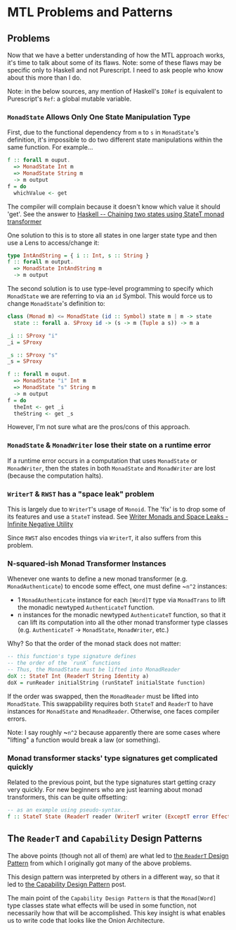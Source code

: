 # MTL Problems and Patterns

## Problems

Now that we have a better understanding of how the MTL approach works, it's time to talk about some of its flaws. Note: some of these flaws may be specific only to Haskell and not Purescript. I need to ask people who know about this more than I do.

Note: in the below sources, any mention of Haskell's `IORef` is equivalent to Purescript's `Ref`: a global mutable variable.

### `MonadState` Allows Only One State Manipulation Type

First, due to the functional dependency from `m` to `s` in `MonadState`'s definition, it's impossible to do two different state manipulations within the same function. For example...
```purescript
f :: forall m ouput.
  => MonadState Int m
  => MonadState String m
  -> m output
f = do
  whichValue <- get
```

The compiler will complain because it doesn't know which value it should 'get'. See the answer to [Haskell -- Chaining two states using StateT monad transformer](https://stackoverflow.com/a/49782427)

One solution to this is to store all states in one larger state type and then use a Lens to access/change it:
```purescript
type IntAndString = { i :: Int, s :: String }
f :: forall m output.
  => MonadState IntAndString m
  -> m output
```

The second solution is to use type-level programming to specify which `MonadState` we are referring to via an `id` Symbol. This would force us to change `MonadState`'s definition to:
```purescript
class (Monad m) <= MonadState (id :: Symbol) state m | m -> state
  state :: forall a. SProxy id -> (s -> m (Tuple a s)) -> m a

_i :: SProxy "i"
_i = SProxy

_s :: SProxy "s"
_s = SProxy

f :: forall m ouput.
  => MonadState "i" Int m
  => MonadState "s" String m
  -> m output
f = do
  theInt <- get _i
  theString <- get _s
```

However, I'm not sure what are the pros/cons of this approach.

### `MonadState` & `MonadWriter` lose their state on a runtime error

If a runtime error occurs in a computation that uses `MonadState` or `MonadWriter`, then the states in both `MonadState` and `MonadWriter` are lost (because the computation halts).

### `WriterT` & `RWST` has a "space leak" problem

This is largely due to `WriterT`'s usage of `Monoid`. The 'fix' is to drop some of its features and use a `StateT` instead. See [Writer Monads and Space Leaks - Infinite Negative Utility](https://blog.infinitenegativeutility.com/2016/7/writer-monads-and-space-leaks)

Since `RWST` also encodes things via `WriterT`, it also suffers from this problem.

### N-squared-ish Monad Transformer Instances

Whenever one wants to define a new monad transformer (e.g. `MonadAuthenticate`) to encode some effect, one must define ~`n^2` instances:
- 1 `MonadAuthenticate` instance for each `[Word]T` type via `MonadTrans` to lift the monadic newtyped `AuthenticateT` function.
- n instances for the monadic newtyped `AuthenticateT` function, so that it can lift its computation into all the other monad transformer type classes (e.g. `AuthenticateT` -> `MonadState`, `MonadWriter`, etc.)

Why? So that the order of the monad stack does not matter:
```purescript
-- this function's type signature defines
-- the order of the `runX` functions
-- Thus, the MonadState must be lifted into MonadReader
doX :: StateT Int (ReaderT String Identity a)
doX = runReader initialString (runStateT initialState function)
```
If the order was swapped, then the `MonadReader` must be lifted into `MonadState`. This swappability requires both `StateT` and `ReaderT` to have instances for `MonadState` and `MonadReader`. Otherwise, one faces compiler errors.

Note: I say roughly **~**`n^2` because apparently there are some cases where "lifting" a function would break a law (or something).

### Monad transformer stacks' type signatures get complicated quickly

Related to the previous point, but the type signatures start getting crazy very quickly. For new beginners who are just learning about monad transformers, this can be quite offsetting:
```purescript
-- as an example using pseudo-syntax...
f :: StateT State (ReaderT reader (WriterT writer (ExceptT error Effect output) output))
```

## The `ReaderT` and `Capability` Design Patterns

The above points (though not all of them) are what led to [the `ReaderT` Design Pattern](https://www.fpcomplete.com/blog/2017/06/readert-design-pattern) from which I originally got many of the above problems.

This design pattern was interpreted by others in a different way, so that it led to [the Capability Design Pattern](https://www.tweag.io/posts/2018-10-04-capability.html) post.

The main point of the `Capability Design Pattern` is that the `Monad[Word]` type classes state what effects will be used in some function, not necessarily how that will be accomplished. This key insight is what enables us to write code that looks like the Onion Architecture.
